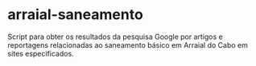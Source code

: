 # arraial-saneamento
Script para obter os resultados da pesquisa Google por artigos e reportagens relacionadas ao saneamento básico em Arraial do Cabo em sites especificados.
